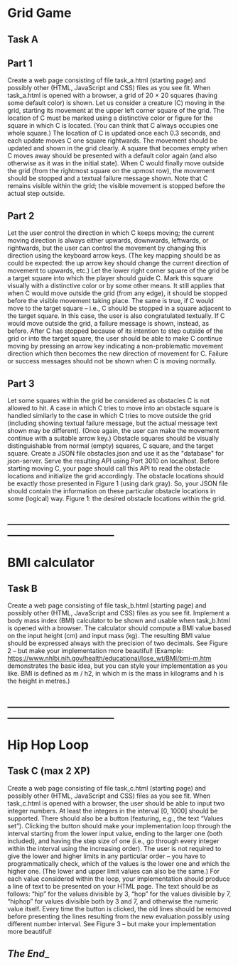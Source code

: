 # Grid Game

## Task A

## Part 1 
Create a web page consisting of file task_a.html (starting page) and possibly other (HTML, JavaScript and
CSS) files as you see fit. When task_a.html is opened with a browser, a grid of 20 × 20 squares (having
some default color) is shown.
Let us consider a creature (C) moving in the grid, starting its movement at the upper left corner square of the
grid. The location of C must be marked using a distinctive color or figure for the square in which C is
located. (You can think that C always occupies one whole square.) The location of C is updated once each
0.3 seconds, and each update moves C one square rightwards. The movement should be updated and shown
in the grid clearly. A square that becomes empty when C moves away should be presented with a default
color again (and also otherwise as it was in the initial state). When C would finally move outside the grid
(from the rightmost square on the upmost row), the movement should be stopped and a textual failure
message shown. Note that C remains visible within the grid; the visible movement is stopped before the
actual step outside.
## Part 2
Let the user control the direction in which C keeps moving; the current moving direction is always either
upwards, downwards, leftwards, or rightwards, but the user can control the movement by changing this
direction using the keyboard arrow keys. (The key mapping should be as could be expected: the up arrow
key should change the current direction of movement to upwards, etc.)
Let the lower right corner square of the grid be a target square into which the player should guide C. Mark
this square visually with a distinctive color or by some other means.
It still applies that when C would move outside the grid (from any edge), it should be stopped before the
visible movement taking place. The same is true, if C would move to the target square – i.e., C should be
stopped in a square adjacent to the target square. In this case, the user is also congratulated textually. If C
would move outside the grid, a failure message is shown, instead, as before.
After C has stopped because of its intention to step outside of the grid or into the target square, the user
should be able to make C continue moving by pressing an arrow key indicating a non-problematic movement
direction which then becomes the new direction of movement for C. Failure or success messages should not
be shown when C is moving normally.
## Part 3 
Let some squares within the grid be considered as obstacles C is not allowed to hit. A case in which C tries to
move into an obstacle square is handled similarly to the case in which C tries to move outside the grid
(including showing textual failure message, but the actual message text shown may be different). (Once
again, the user can make the movement continue with a suitable arrow key.) Obstacle squares should be
visually distinguishable from normal (empty) squares, C square, and the target square.
Create a JSON file obstacles.json and use it as the "database" for json-server. Serve the resulting API using
Port 3010 on localhost. Before starting moving C, your page should call this API to read the obstacle
locations and initialize the grid accordingly. The obstacle locations should be exactly those presented in
Figure 1 (using dark gray). So, your JSON file should contain the information on these particular obstacle
locations in some (logical) way.
Figure 1: the desired obstacle locations within the grid.
## __________________________________________________________________________
# BMI calculator
## Task B 
Create a web page consisting of file task_b.html (starting page) and possibly other (HTML, JavaScript and
CSS) files as you see fit. Implement a body mass index (BMI) calculator to be shown and usable when
task_b.html is opened with a browser. The calculator should compute a BMI value based on the input height
(cm) and input mass (kg). The resulting BMI value should be expressed always with the precision of two
decimals. See Figure 2 – but make your implementation more beautiful!
(Example: https://www.nhlbi.nih.gov/health/educational/lose_wt/BMI/bmi-m.htm demonstrates the basic
idea, but you can style your implementation as you like. BMI is defined as m / h2, in which m is the mass in
kilograms and h is the height in metres.)
## __________________________________________________________________________
# Hip Hop Loop
## Task C (max 2 XP)
Create a web page consisting of file task_c.html (starting page) and possibly other (HTML, JavaScript and
CSS) files as you see fit. When task_c.html is opened with a browser, the user should be able to input two
integer numbers. At least the integers in the interval [0, 1000] should be supported. There should also be a
button (featuring, e.g., the text “Values set”). Clicking the button should make your implementation loop
through the interval starting from the lower input value, ending to the larger one (both included), and having
the step size of one (i.e., go through every integer within the interval using the increasing order). The user is
not required to give the lower and higher limits in any particular order – you have to programmatically
check, which of the values is the lower one and which the higher one. (The lower and upper limit values can
also be the same.) For each value considered within the loop, your implementation should produce a line of
text to be presented on your HTML page. The text should be as follows: “hip” for the values divisible by 3,
“hop” for the values divisible by 7, “hiphop” for values divisible both by 3 and 7, and otherwise the numeric
value itself. Every time the button is clicked, the old lines should be removed before presenting the lines
resulting from the new evaluation possibly using different number interval. See Figure 3 – but make your
implementation more beautiful!

## _______________________________________________The End________________________________________________
